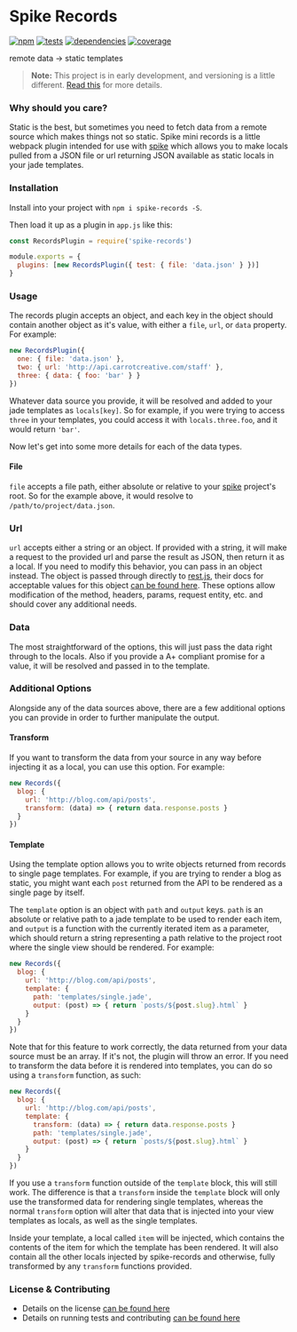 # Spike Records

[![npm](http://img.shields.io/npm/v/spike-records.svg?style=flat)](https://badge.fury.io/js/spike-records) [![tests](http://img.shields.io/travis/static-dev/spike-records/master.svg?style=flat)](https://travis-ci.org/static-dev/spike-records) [![dependencies](http://img.shields.io/david/static-dev/spike-records.svg?style=flat)](https://david-dm.org/static-dev/spike-records)
[![coverage](http://img.shields.io/coveralls/static-dev/spike-records.svg?style=flat)](https://coveralls.io/github/static-dev/spike-records?branch=master)

remote data -> static templates

> **Note:** This project is in early development, and versioning is a little different. [Read this](http://markup.im/#q4_cRZ1Q) for more details.

### Why should you care?

Static is the best, but sometimes you need to fetch data from a remote source which makes things not so static. Spike mini records is a little webpack plugin intended for use with [spike](https://github.com/static-dev/spike) which allows you to make locals pulled from a JSON file or url returning JSON available as static locals in your jade templates.

### Installation

Install into your project with `npm i spike-records -S`.

Then load it up as a plugin in `app.js` like this:

```js
const RecordsPlugin = require('spike-records')

module.exports = {
  plugins: [new RecordsPlugin({ test: { file: 'data.json' } })]
}
```

### Usage

The records plugin accepts an object, and each key in the object should contain another object as it's value, with either a `file`, `url`, or `data` property. For example:

```js
new RecordsPlugin({
  one: { file: 'data.json' },
  two: { url: 'http://api.carrotcreative.com/staff' },
  three: { data: { foo: 'bar' } }
})
```

Whatever data source you provide, it will be resolved and added to your jade templates as `locals[key]`. So for example, if you were trying to access `three` in your templates, you could access it with `locals.three.foo`, and it would return `'bar'`.

Now let's get into some more details for each of the data types.

#### File

`file` accepts a file path, either absolute or relative to your [spike](https://github.com/static-dev/spike) project's root. So for the example above, it would resolve to `/path/to/project/data.json`.

### Url

`url` accepts either a string or an object. If provided with a string, it will make a request to the provided url and parse the result as JSON, then return it as a local. If you need to modify this behavior, you can pass in an object instead. The object is passed through directly to [rest.js](https://github.com/cujojs/rest), their docs for acceptable values for this object [can be found here](https://github.com/cujojs/rest/blob/master/docs/interfaces.md#common-request-properties). These options allow modification of the method, headers, params, request entity, etc. and should cover any additional needs.

### Data

The most straightforward of the options, this will just pass the data right through to the locals. Also if you provide a A+ compliant promise for a value, it will be resolved and passed in to the template.

### Additional Options

Alongside any of the data sources above, there are a few additional options you can provide in order to further manipulate the output.

#### Transform

If you want to transform the data from your source in any way before injecting it as a local, you can use this option. For example:

```js
new Records({
  blog: {
    url: 'http://blog.com/api/posts',
    transform: (data) => { return data.response.posts }
  }
})
```

#### Template

Using the template option allows you to write objects returned from records to single page templates. For example, if you are trying to render a blog as static, you might want each `post` returned from the API to be rendered as a single page by itself.

The `template` option is an object with `path` and `output` keys. `path` is an absolute or relative path to a jade template to be used to render each item, and `output` is a function with the currently iterated item as a parameter, which should return a string representing a path relative to the project root where the single view should be rendered. For example:

```js
new Records({
  blog: {
    url: 'http://blog.com/api/posts',
    template: {
      path: 'templates/single.jade',
      output: (post) => { return `posts/${post.slug}.html` }
    }
  }
})
```

Note that for this feature to work correctly, the data returned from your data source must be an array. If it's not, the plugin will throw an error. If you need to transform the data before it is rendered into templates, you can do so using a `transform` function, as such:

```js
new Records({
  blog: {
    url: 'http://blog.com/api/posts',
    template: {
      transform: (data) => { return data.response.posts }
      path: 'templates/single.jade',
      output: (post) => { return `posts/${post.slug}.html` }
    }
  }
})
```

If you use a `transform` function outside of the `template` block, this will still work. The difference is that a `transform` inside the `template` block will only use the transformed data for rendering single templates, whereas the normal `transform` option will alter that data that is injected into your view templates as locals, as well as the single templates.

Inside your template, a local called `item` will be injected, which contains the contents of the item for which the template has been rendered. It will also contain all the other locals injected by spike-records and otherwise, fully transformed by any `transform` functions provided.

### License & Contributing

- Details on the license [can be found here](LICENSE.md)
- Details on running tests and contributing [can be found here](contributing.md)
